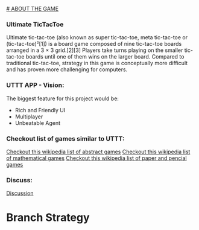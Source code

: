 [# ABOUT THE GAME](https://en.wikipedia.org/wiki/Ultimate_tic-tac-toe#)
### Ultimate TicTacToe
Ultimate tic-tac-toe (also known as super tic-tac-toe, meta tic-tac-toe or (tic-tac-toe)²[1]) is a board game composed of nine tic-tac-toe boards arranged in a 3 × 3 grid.[2][3] Players take turns playing on the smaller tic-tac-toe boards until one of them wins on the larger board. Compared to traditional tic-tac-toe, strategy in this game is conceptually more difficult and has proven more challenging for computers.

### UTTT APP - Vision:
The biggest feature for this project would be:
- Rich and Friendly UI
- Multiplayer
- Unbeatable Agent

### Checkout list of games similar to UTTT:

[Checkout this wikipedia list of abstract games](https://en.wikipedia.org/wiki/Category:Abstract_strategy_games)
[Checkout this wikipedia list of mathematical games](https://en.wikipedia.org/wiki/Category:Mathematical_games)
[Checkout this wikipedia list of paper and pencial games](https://en.wikipedia.org/wiki/Category:Paper-and-pencil_games)

### Discuss:
[Discussion](https://github.com/PBJI/ultimate-tic-tac-toe-2/discussions)

# Branch Strategy
